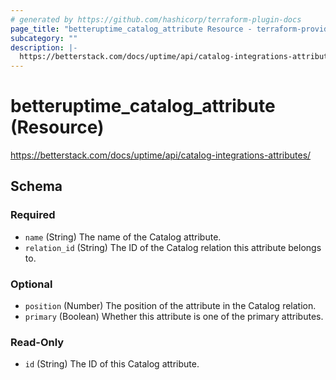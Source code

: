 ```yaml
---
# generated by https://github.com/hashicorp/terraform-plugin-docs
page_title: "betteruptime_catalog_attribute Resource - terraform-provider-better-uptime"
subcategory: ""
description: |-
  https://betterstack.com/docs/uptime/api/catalog-integrations-attributes/
---
```


# betteruptime_catalog_attribute (Resource)

https://betterstack.com/docs/uptime/api/catalog-integrations-attributes/



<!-- schema generated by tfplugindocs -->
## Schema

### Required

- `name` (String) The name of the Catalog attribute.
- `relation_id` (String) The ID of the Catalog relation this attribute belongs to.

### Optional

- `position` (Number) The position of the attribute in the Catalog relation.
- `primary` (Boolean) Whether this attribute is one of the primary attributes.

### Read-Only

- `id` (String) The ID of this Catalog attribute.


